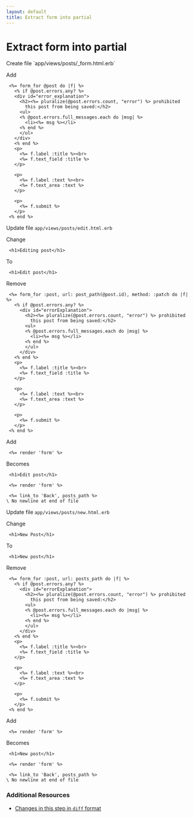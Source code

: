 ```yaml
---
layout: default
title: Extract form into partial
---
```


<h1 id="main">Extract form into partial</h1>
Create file `app/views/posts/_form.html.erb`

Add
<pre><code> &lt;%= form_for @post do |f| %&gt;
   &lt;% if @post.errors.any? %&gt;
   &lt;div id=&quot;error_explanation&quot;&gt;
     &lt;h2&gt;&lt;%= pluralize(@post.errors.count, &quot;error&quot;) %&gt; prohibited
       this post from being saved:&lt;/h2&gt;
     &lt;ul&gt;
     &lt;% @post.errors.full_messages.each do |msg| %&gt;
       &lt;li&gt;&lt;%= msg %&gt;&lt;/li&gt;
     &lt;% end %&gt;
     &lt;/ul&gt;
   &lt;/div&gt;
   &lt;% end %&gt;
   &lt;p&gt;
     &lt;%= f.label :title %&gt;&lt;br&gt;
     &lt;%= f.text_field :title %&gt;
   &lt;/p&gt;
&nbsp;
   &lt;p&gt;
     &lt;%= f.label :text %&gt;&lt;br&gt;
     &lt;%= f.text_area :text %&gt;
   &lt;/p&gt;
&nbsp;
   &lt;p&gt;
     &lt;%= f.submit %&gt;
   &lt;/p&gt;
 &lt;% end %&gt;</code></pre>


Update file `app/views/posts/edit.html.erb`

Change
<pre><code> &lt;h1&gt;Editing post&lt;/h1&gt;</code></pre>


To
<pre><code> &lt;h1&gt;Edit post&lt;/h1&gt;</code></pre>


Remove
<pre><code> &lt;%= form_for :post, url: post_path(@post.id), method: :patch do |f| %&gt;
   &lt;% if @post.errors.any? %&gt;
     &lt;div id=&quot;errorExplanation&quot;&gt;
       &lt;h2&gt;&lt;%= pluralize(@post.errors.count, &quot;error&quot;) %&gt; prohibited
         this post from being saved:&lt;/h2&gt;
       &lt;ul&gt;
       &lt;% @post.errors.full_messages.each do |msg| %&gt;
         &lt;li&gt;&lt;%= msg %&gt;&lt;/li&gt;
       &lt;% end %&gt;
       &lt;/ul&gt;
     &lt;/div&gt;
   &lt;% end %&gt;
   &lt;p&gt;
     &lt;%= f.label :title %&gt;&lt;br&gt;
     &lt;%= f.text_field :title %&gt;
   &lt;/p&gt;
&nbsp;
   &lt;p&gt;
     &lt;%= f.label :text %&gt;&lt;br&gt;
     &lt;%= f.text_area :text %&gt;
   &lt;/p&gt;
&nbsp;
   &lt;p&gt;
     &lt;%= f.submit %&gt;
   &lt;/p&gt;
 &lt;% end %&gt;</code></pre>


Add
<pre><code> &lt;%= render &#39;form&#39; %&gt;</code></pre>


Becomes
<pre><code> &lt;h1&gt;Edit post&lt;/h1&gt;
&nbsp;
 &lt;%= render &#39;form&#39; %&gt;
&nbsp;
 &lt;%= link_to &#39;Back&#39;, posts_path %&gt;
\ No newline at end of file
</code></pre>


Update file `app/views/posts/new.html.erb`

Change
<pre><code> &lt;h1&gt;New Post&lt;/h1&gt;</code></pre>


To
<pre><code> &lt;h1&gt;New post&lt;/h1&gt;</code></pre>


Remove
<pre><code> &lt;%= form_for :post, url: posts_path do |f| %&gt;
   &lt;% if @post.errors.any? %&gt;
     &lt;div id=&quot;errorExplanation&quot;&gt;
       &lt;h2&gt;&lt;%= pluralize(@post.errors.count, &quot;error&quot;) %&gt; prohibited
         this post from being saved:&lt;/h2&gt;
       &lt;ul&gt;
       &lt;% @post.errors.full_messages.each do |msg| %&gt;
         &lt;li&gt;&lt;%= msg %&gt;&lt;/li&gt;
       &lt;% end %&gt;
       &lt;/ul&gt;
     &lt;/div&gt;
   &lt;% end %&gt;
   &lt;p&gt;
     &lt;%= f.label :title %&gt;&lt;br&gt;
     &lt;%= f.text_field :title %&gt;
   &lt;/p&gt;
&nbsp;
   &lt;p&gt;
     &lt;%= f.label :text %&gt;&lt;br&gt;
     &lt;%= f.text_area :text %&gt;
   &lt;/p&gt;
&nbsp;
   &lt;p&gt;
     &lt;%= f.submit %&gt;
   &lt;/p&gt;
 &lt;% end %&gt;</code></pre>


Add
<pre><code> &lt;%= render &#39;form&#39; %&gt;</code></pre>


Becomes
<pre><code> &lt;h1&gt;New post&lt;/h1&gt;
&nbsp;
 &lt;%= render &#39;form&#39; %&gt;
&nbsp;
 &lt;%= link_to &#39;Back&#39;, posts_path %&gt;
\ No newline at end of file
</code></pre>



### Additional Resources

* [Changes in this step in `diff` format](https://github.com/stevenhallen/rails_getting_started_bdd/commit/19f9dcff92083031234a98fa90ad70a1706803fe)

